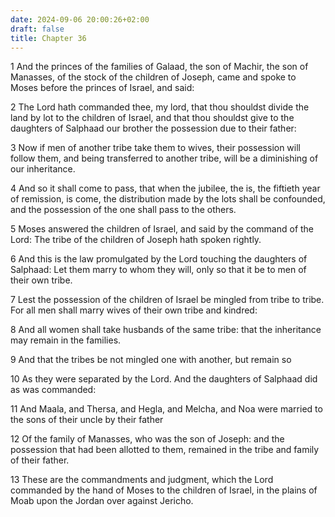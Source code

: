 ```yaml
---
date: 2024-09-06 20:00:26+02:00
draft: false
title: Chapter 36
---
```




1 And the princes of the families of Galaad, the son of Machir, the son of Manasses, of the stock of the children of Joseph, came and spoke to Moses before the princes of Israel, and said:

2 The Lord hath commanded thee, my lord, that thou shouldst divide the land by lot to the children of Israel, and that thou shouldst give to the daughters of Salphaad our brother the possession due to their father:

3 Now if men of another tribe take them to wives, their possession will follow them, and being transferred to another tribe, will be a diminishing of our inheritance.

4 And so it shall come to pass, that when the jubilee, the is, the fiftieth year of remission, is come, the distribution made by the lots shall be confounded, and the possession of the one shall pass to the others.

5 Moses answered the children of Israel, and said by the command of the Lord: The tribe of the children of Joseph hath spoken rightly.

6 And this is the law promulgated by the Lord touching the daughters of Salphaad: Let them marry to whom they will, only so that it be to men of their own tribe.

7 Lest the possession of the children of Israel be mingled from tribe to tribe. For all men shall marry wives of their own tribe and kindred:

8 And all women shall take husbands of the same tribe: that the inheritance may remain in the families.

9 And that the tribes be not mingled one with another, but remain so

10 As they were separated by the Lord. And the daughters of Salphaad did as was commanded:

11 And Maala, and Thersa, and Hegla, and Melcha, and Noa were married to the sons of their uncle by their father

12 Of the family of Manasses, who was the son of Joseph: and the possession that had been allotted to them, remained in the tribe and family of their father.

13 These are the commandments and judgment, which the Lord commanded by the hand of Moses to the children of Israel, in the plains of Moab upon the Jordan over against Jericho.

